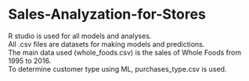 # Sales-Analyzation-for-Stores <br>
R studio is used for all models and analyses. <br>
All .csv files are datasets for making models and predictions. <br>
The main data used (whole_foods.csv) is the sales of Whole Foods from 1995 to 2016. <br>
To determine customer type using ML, purchases_type.csv is used. <br>


